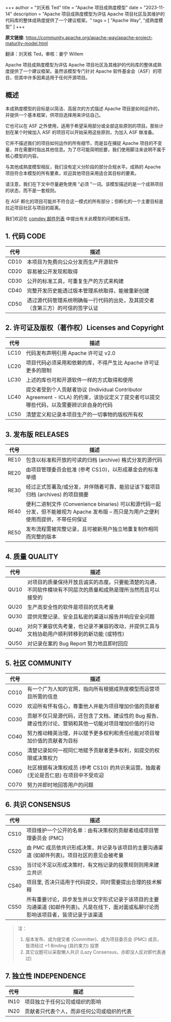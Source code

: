 +++
author = "刘天栋 Ted"
title = "Apache 项目成熟度模型"
date = "2023-11-14"
description = "Apache 项目成熟度模型为评估 Apache 项目社区及其维护的代码库的整体成熟度提供了一个建议框架。"
tags = [
    "Apache Way",
    "成熟度模型"
]
+++


**原文链接**:
<https://community.apache.org/apache-way/apache-project-maturity-model.html>

翻译：刘天栋 Ted，审核：姜宁 Willem

Apache 项目成熟度模型为评估 Apache 项目社区及其维护的代码库的整体成熟度提供了一个建议框架。虽然该模型专门针对 Apache 软件基金会（ASF）的项目，但其中许多因素适用于任何开源项目。

## 概述

本成熟度模型的目标是以简洁、高层次的方式描述 Apache 项目是如何运作的，并提供一个基本框架，供项目选择用来评估自己。

它也可以在 ASF 之外使用，适用于希望采用部分或全部这些原则的项目。那些计划在某个时候加入 ASF 的项目可以开始采用这些原则，为加入 ASF 做准备。

它并不描述我们的项目如何运作的所有细节，而是旨在捕捉 Apache 项目的不变量，并在需要时指出其他信息。为了尽可能简明扼要，我们使用脚注来说明不属于核心模型的内容。

与其他成熟度模型相反，我们没有定义分阶段的部分合规水平。成熟的 Apache 项目符合本模型的所有要素，欢迎其他项目采用适合其目标的要素。

请注意，我们在下文中尽量避免使用 "必须 "一词。该模型描述的是一个成熟项目的状态，而不是一套规则。

在 ASF 孵化的项目可能并不符合这一模式的所有部分；但孵化的一个主要目标是拉近项目社区与项目的距离。

我们欢迎在 [comdev 邮件列表](https://lists.apache.org/list.html?dev@community.apache.org) 中提出有关此模型的问题和反馈。

## 1. 代码 CODE

| 代号 | 描述                                                     |
| ---- | ------------------------------------------------------- |
| CD10 | 本项目为免费向公众分发而生产开源软件                          |
| CD20 | 容易被公开发现和取得                                       |
| CD30 | 公开的标准工具，可重复生产的方式来构建                        |
| CD40 | 完整开发历史能透过版本管理系统取得，能被重新创建                   |
| CD50 | 透过源代码管理系统明确每一行代码的出处，及其提交者（含第三方）的可信的签字认证 |

## 2. 许可证及版权（著作权）Licenses and Copyright

| 代号 | 描述                                                     |
| ---- | ------------------------------------------------------ |
| LC10 | 代码发布声明引用 Apache 许可证 v2.0                        |
| LC20 | 项目代码必须采用和依赖的库，不得产生比 Apache 许可证更多的限制   |
| LC30 | 上述的库也可和开源软件一样的方式取得和使用                     |
| LC40 | 提交者受到个人贡献者协议 (Individual Contributor Agreement - ICLA) 的约束，该协议定义了提交者可以提交哪些代码，以及需要辨识非自身的代码  |
| LC50 | 清楚定义和记录本项目生产的一切事物的版权所有权                 |

## 3. 发布版 RELEASES

| 代号 | 描述                                                     |
| ---- | ------------------------------------------------------- |
| RE10 | 包含以标准和开放的可读的归档 (archive) 格式分发的源代码         |
| RE20 | 由项目管理委员会批准 (参考 CS10)，以形成基金会的标准举措        |
| RE30 | 经过正式签署及/或分发，并伴随着可靠、能验证该下载项目归档 (archives) 的项目摘要 |
| RE40 | 便利二进制文件 (Convenience binaries) 可以和源代码一起分发，但不能被视为 Apache 发布版 – 而只是为用户之便利使用而提供，不带任何保证 |
| RE50 | 发布流程需被完整记录，且可被新用户独立地重复制作相同而完整的版本   |

## 4. 质量 QUALITY

| 代号 | 描述                                                     |
| ---- | ------------------------------------------------------- |
| QU10 | 对项目的质量保持开放且诚实的态度。只要能清楚的沟通，不同软件模块有不同层次的质量和成熟是理所当然而且可以接受的                              |
| QU20 | 生产高安全性的软件是项目的优先考量                            |
| QU30 | 提供完整记录、安全且私密的渠道以报告并响应安全问题               |
| QU40 | 对向下兼容优先考量，也记录不兼容的改动，并提供工具与文档协助用户顺利转移到的新功能 (或特性)                                             |
| QU50 | 对记录在案的 Bug Report 努力地且即时回应                     |

## 5. 社区 COMMUNITY

| 代号 | 描述                                                     |
| ---- | ------------------------------------------------------- |
| CO10 | 有一个广为人知的官网，指向所有根据成熟度模型而运营项目所需的信息   |
| CO20 | 欢迎所有怀有信心，尊重他人并能为项目增加价值的贡献者             |
| CO30 | 贡献不仅只是源代码，还包含了文档、建设性的 Bug 报告、建设性的讨论、营销和其他一切能对项目增加价值的行动 |
| CO40 | 努力推动精英治理，并以赋予更多权利和责任给能对项目增加价值的贡献者为目标 |
| CO50 | 清楚记录如何一视同仁地赋予贡献者更多权利，如提交的权限或决策权力   |
| CO60 | 社区根据有决策权成员 (参考 CS10) 的共识来运营。独裁者 (无论是否仁慈) 在项目中不受欢迎                                                |
| CO70 | 努力并即时地回答用户的问题                                   |

## 6. 共识 CONSENSUS

| 代号 | 描述                                                     |
| ---- | ------------------------------------------------------ |
| CS10 | 项目维护一个公开的名单：由有决策权的贡献者组成项目管理委员会 (PMC) |
| CS20 | 由 PMC 成员依共识形成决策，并记录与该项目的主要沟通渠道 (如邮件列表)。项目社区的意见会被考量 |
| CS30 | 当讨论不足以形成决策时，有文档记录的投票规则则用来建立共识 |
| CS40 | 项目里, 否决只适用于代码提交，同时需要提出合理的技术解释 |
| CS50 | 所有重要讨论，异步发生并以文字形式记录于该项目的主要沟通渠道 (如邮件列表)。凡是在线下，面对面或私聊讨论而影响该项目者，皆须记录于该渠道 |

> 注：
>
>   1. 版本发布、成为提交者 (Committer)、成为项目委员会 (PMC) 成员，皆须经过 +1 Binding (具约束力) 投票
>   2. 其它议题可以采取懒人共识 (Lazy Consensus，亦即没人反对即代表通过)

## 7. 独立性 INDEPENDENCE

| 代号 | 描述                           |
| ---- | ------------------------------ |
| IN10 | 项目独立于任何公司或组织的影响 |
| IN20 | 贡献者只代表个人，而非任何公司或组织的代表 |